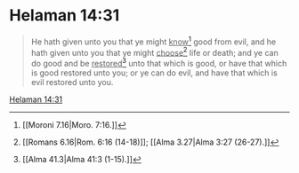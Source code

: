 # Helaman 14:31

> He hath given unto you that ye might <u>know</u>[^a] good from evil, and he hath given unto you that ye might <u>choose</u>[^b] life or death; and ye can do good and be <u>restored</u>[^c] unto that which is good, or have that which is good restored unto you; or ye can do evil, and have that which is evil restored unto you.

[Helaman 14:31](https://www.churchofjesuschrist.org/study/scriptures/bofm/hel/14?lang=eng&id=p31#p31)


[^a]: [[Moroni 7.16|Moro. 7:16.]]
[^b]: [[Romans 6.16|Rom. 6:16 (14-18)]]; [[Alma 3.27|Alma 3:27 (26-27).]]
[^c]: [[Alma 41.3|Alma 41:3 (1-15).]]
